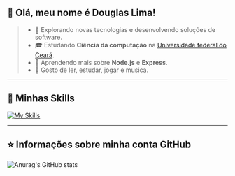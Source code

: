 ## 🔖 Olá, meu nome é Douglas Lima!

> - 🤔 Explorando novas tecnologias e desenvolvendo soluções de software.
> - 🎓 Estudando **Ciência da computação** na <a href="https://www.ufc.br">Universidade federal do Ceará</a>.
> - 🌱 Aprendendo mais sobre **Node.js** e **Express**.
> - 💬 Gosto de ler, estudar, jogar e musica.

---

## 🚀 Minhas Skills

[![My Skills](https://skillicons.dev/icons?i=git,js,typescript,nodejs,express,mongo,postgres,react,bootstrap,tailwindcss,styledcomponents,figma)](https://skillicons.dev)

---

## ⭐ Informações sobre minha conta GitHub

![Anurag's GitHub stats](https://github-readme-stats.vercel.app/api?username=douglas-jpg&show_icons=true&theme=onedark)
